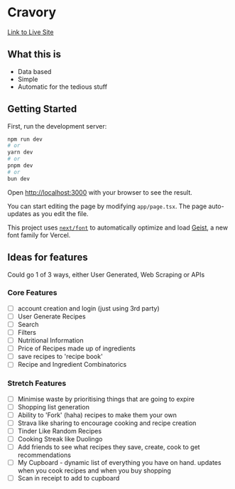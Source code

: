 # Cravory

[Link to Live Site](https://cravory.netlify.app)

## What this is

- Data based
- Simple
- Automatic for the tedious stuff

## Getting Started

First, run the development server:

```bash
npm run dev
# or
yarn dev
# or
pnpm dev
# or
bun dev
```

Open [http://localhost:3000](http://localhost:3000) with your browser to see the result.

You can start editing the page by modifying `app/page.tsx`. The page auto-updates as you edit the file.

This project uses [`next/font`](https://nextjs.org/docs/app/building-your-application/optimizing/fonts) to automatically optimize and load [Geist](https://vercel.com/font), a new font family for Vercel.

## Ideas for features

Could go 1 of 3 ways, either User Generated, Web Scraping or APIs

### Core Features

- [ ] account creation and login (just using 3rd party)
- [ ] User Generate Recipes
- [ ] Search
- [ ] Filters
- [ ] Nutritional Information
- [ ] Price of Recipes made up of ingredients
- [ ] save recipes to 'recipe book'
- [ ] Recipe and Ingredient Combinatorics

### Stretch Features

- [ ] Minimise waste by prioritising things that are going to expire
- [ ] Shopping list generation
- [ ] Ability to 'Fork' (haha) recipes to make them your own
- [ ] Strava like sharing to encourage cooking and recipe creation
- [ ] Tinder Like Random Recipes
- [ ] Cooking Streak like Duolingo
- [ ] Add friends to see what recipes they save, create, cook to get recommendations
- [ ] My Cupboard - dynamic list of everything you have on hand. updates when you cook recipes and when you buy shopping
- [ ] Scan in receipt to add to cupboard
